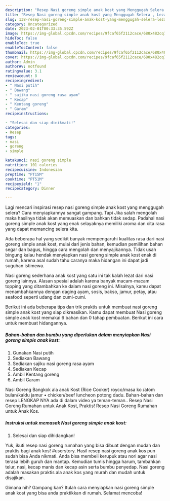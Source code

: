 ```yaml
---
description: "Resep Nasi goreng simple anak kost yang Menggugah Selera , Lezat"
title: "Resep Nasi goreng simple anak kost yang Menggugah Selera , Lezat"
slug: 138-resep-nasi-goreng-simple-anak-kost-yang-menggugah-selera-lezat
category: Uncategorized
date: 2023-02-01T00:33:35.592Z
image: https://img-global.cpcdn.com/recipes/9fcaf65f2112cace/680x482cq70/nasi-goreng-simple-anak-kost-foto-resep-utama.jpg
hideToc: false
enableToc: true
enableTocContent: false
thumbnail: https://img-global.cpcdn.com/recipes/9fcaf65f2112cace/680x482cq70/nasi-goreng-simple-anak-kost-foto-resep-utama.jpg
cover: https://img-global.cpcdn.com/recipes/9fcaf65f2112cace/680x482cq70/nasi-goreng-simple-anak-kost-foto-resep-utama.jpg
author: Admin
authorAv: notfound
ratingvalue: 3.1
reviewcount: 8
recipeingredient:
- " Nasi putih"
- " Bawang"
- " sajiku nasi goreng rasa ayam"
- " Kecap"
- " Kentang goreng"
- " Garam"
recipeinstructions:

- "Selesai dan siap dinikmati!"
categories:
- Resep
tags:
- nasi
- goreng
- simple

katakunci: nasi goreng simple 
nutrition: 101 calories
recipecuisine: Indonesian
preptime: "PT15M"
cooktime: "PT51M"
recipeyield: "1"
recipecategory: Dinner

---
```



Lagi mencari inspirasi resep nasi goreng simple anak kost yang menggugah selera? Cara menyiapkannya sangat gampang. Tapi Jika salah mengolah maka hasilnya tidak akan memuaskan dan bahkan tidak sedap. Padahal nasi goreng simple anak kost yang enak selayaknya memiliki aroma dan cita rasa yang dapat memancing selera kita.


Ada beberapa hal yang sedikit banyak mempengaruhi kualitas rasa dari nasi goreng simple anak kost, mulai dari jenis bahan, kemudian pemilihan bahan segar dan bagus, hingga cara mengolah dan menyajikannya. Tidak usah bingung kalau hendak menyiapkan nasi goreng simple anak kost enak di rumah, karena asal sudah tahu caranya maka hidangan ini dapat jadi suguhan istimewa.

Nasi goreng sederhana anak kost yang satu ini tak kalah lezat dari nasi goreng lainnya. Alasan spesial adalah karena banyak macam-macam topping yang ditambahkan ke dalam nasi goreng ini. Misalnya, kamu dapat menambahkannya dengan daging ayam, sosis, bakso, jamur, petay, atau seafood seperti udang dan cumi-cumi.


Berikut ini ada beberapa tips dan trik praktis untuk membuat nasi goreng simple anak kost yang siap dikreasikan. Kamu dapat membuat Nasi goreng simple anak kost memakai 6 bahan dan 0 tahap pembuatan. Berikut ini cara untuk membuat hidangannya.

<!--inarticleads1-->

##### Bahan-bahan dan bumbu yang diperlukan dalam menyiapkan Nasi goreng simple anak kost:

1. Gunakan  Nasi putih
1. Sediakan  Bawang
1. Sediakan  sajiku nasi goreng rasa ayam
1. Sediakan  Kecap
1. Ambil  Kentang goreng
1. Ambil  Garam


Nasi Goreng Bangkok ala anak Kost (Rice Cooker) royco/masa ko /atom bulan/kaldu jamur • chicken/beef luncheon potong dadu. Bahan-bahan dan resep LENGKAP NYA ada di dalam video ya teman-teman.. Resep Nasi Goreng Rumahan untuk Anak Kost, Praktis! Resep Nasi Goreng Rumahan untuk Anak Kos. 

<!--inarticleads2-->

##### Instruksi untuk memasak Nasi goreng simple anak kost:


1. Selesai dan siap dihidangkan!

Yuk, ikuti resep nasi goreng rumahan yang bisa dibuat dengan mudah dan praktis bagi anak kos! #userstory. Hasil resep nasi goreng anak kos pun sudah bisa Anda nikmati. Anda bisa membeli kerupuk atau nori agar nasi terasa lebih guruh dan mantap. Kemudian tumis hingga harum, tambahkan telur, nasi, kecap manis dan kecap asin serta bumbu penyedap. Nasi goreng adalah masakan praktis ala anak kos yang murah dan mudah untuk disajikan. 

Gimana nih? Gampang kan? Itulah cara menyiapkan nasi goreng simple anak kost yang bisa anda praktikkan di rumah. Selamat mencoba!
